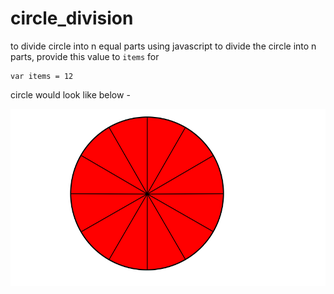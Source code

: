 # circle_division
to divide circle into n equal parts using javascript
to divide the circle into n parts, provide this value to ```items```
for 
``` 
var items = 12
```
circle would look like below - 

<p align="center"><img src="https://github.com/visheshmishra/circle_division/blob/master/images/circle.png"></p>
